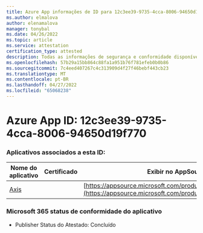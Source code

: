 ```yaml
---
title: Azure App informações de ID para 12c3ee39-9735-4cca-8006-94650d19f770
ms.author: elmalova
author: elenamalova
manager: tonybal
ms.date: 04/26/2022
ms.topic: article
ms.service: attestation
certification_type: attested
description: Todas as informações de segurança e conformidade disponíveis para 12c3ee39-9735-4cca-8006-94650d19f770.
ms.openlocfilehash: 57b29a15bb864c88fa1a951b76f781efeb0b0b86
ms.sourcegitcommit: 7c4eed407267c4c313909d4f27f46bebf443cb23
ms.translationtype: MT
ms.contentlocale: pt-BR
ms.lasthandoff: 04/27/2022
ms.locfileid: "65068238"
---
```

# <a name="azure-app-id-12c3ee39-9735-4cca-8006-94650d19f770"></a>Azure App ID: 12c3ee39-9735-4cca-8006-94650d19f770


### <a name="apps-associated-with-this-id"></a>Aplicativos associados a esta ID:
| **Nome do aplicativo** | **Certificado** | **Exibir no AppSource** |
|--------------|---------------|-----------------------|
| [Axis](../forward/WA200003932.md) |  | [https://appsource.microsoft.com/product/office/WA200003932](https://appsource.microsoft.com/product/office/WA200003932) |

### <a name="microsoft-365-app-compliance-status"></a>Microsoft 365 status de conformidade do aplicativo
- Publisher Status do Atestado: Concluído
